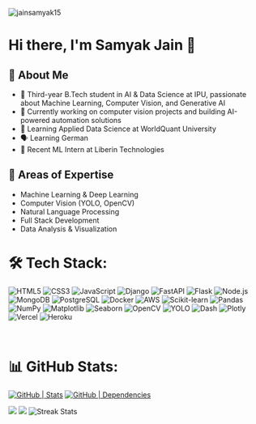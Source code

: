 <p align="left"> <img src="https://komarev.com/ghpvc/?username=jainsamyak15&color=green" alt="jainsamyak15" /> </p>

# Hi there, I'm Samyak Jain 👋

## 💫 About Me
- 🤖 Third-year B.Tech student in AI & Data Science at IPU, passionate about Machine Learning, Computer Vision, and Generative AI
- 🎯 Currently working on computer vision projects and building AI-powered automation solutions
- 🌱 Learning Applied Data Science at WorldQuant University
- 🗣️ Learning German
- 💼 Recent ML Intern at Liberin Technologies

## 🎯 Areas of Expertise
- Machine Learning & Deep Learning
- Computer Vision (YOLO, OpenCV)
- Natural Language Processing
- Full Stack Development
- Data Analysis & Visualization
  
# 🛠 Tech Stack:

![HTML5](https://img.shields.io/badge/HTML5-E34F26?style=for-the-badge&logo=html5&logoColor=white)
![CSS3](https://img.shields.io/badge/CSS3-1572B6?style=for-the-badge&logo=css3&logoColor=white)
![JavaScript](https://img.shields.io/badge/JavaScript-323330?style=for-the-badge&logo=javascript&logoColor=F7DF1E)
![Django](https://img.shields.io/badge/Django-092E20?style=for-the-badge&logo=django&logoColor=white)
![FastAPI](https://img.shields.io/badge/FastAPI-005571?style=for-the-badge&logo=fastapi&logoColor=white)
![Flask](https://img.shields.io/badge/Flask-000000?style=for-the-badge&logo=flask&logoColor=white)
![Node.js](https://img.shields.io/badge/Node.js-43853D?style=for-the-badge&logo=node.js&logoColor=white)
![MongoDB](https://img.shields.io/badge/MongoDB-4EA94B?style=for-the-badge&logo=mongodb&logoColor=white)
![PostgreSQL](https://img.shields.io/badge/PostgreSQL-316192?style=for-the-badge&logo=postgresql&logoColor=white)
![Docker](https://img.shields.io/badge/Docker-2496ED?style=for-the-badge&logo=docker&logoColor=white)
![AWS](https://img.shields.io/badge/AWS-232F3E?style=for-the-badge&logo=amazon-aws&logoColor=white)
![Scikit-learn](https://img.shields.io/badge/scikit--learn-F7931E?style=for-the-badge&logo=scikit-learn&logoColor=white)
![Pandas](https://img.shields.io/badge/pandas-150458?style=for-the-badge&logo=pandas&logoColor=white)
![NumPy](https://img.shields.io/badge/numpy-013243?style=for-the-badge&logo=numpy&logoColor=white)
![Matplotlib](https://img.shields.io/badge/Matplotlib-11557C?style=for-the-badge&logo=matplotlib&logoColor=white)
![Seaborn](https://img.shields.io/badge/Seaborn-3776AB?style=for-the-badge&logoColor=white)
![OpenCV](https://img.shields.io/badge/OpenCV-5C3EE8?style=for-the-badge&logo=opencv&logoColor=white)
![YOLO](https://img.shields.io/badge/YOLO-00FFFF?style=for-the-badge&logo=yolo&logoColor=black)
![Dash](https://img.shields.io/badge/Dash-000000?style=for-the-badge&logo=dash&logoColor=white)
![Plotly](https://img.shields.io/badge/Plotly-3F4F75?style=for-the-badge&logo=plotly&logoColor=white)
![Vercel](https://img.shields.io/badge/Vercel-000000?style=for-the-badge&logo=vercel&logoColor=white)
![Heroku](https://img.shields.io/badge/Heroku-430098?style=for-the-badge&logo=heroku&logoColor=white)



<br>

# 📊 GitHub Stats:

[![ GitHub | Stats](https://stats.quine.sh/jainsamyak15/github?theme=light)](https://quine.sh?utm_source=widgets&utm_campaign=jainsamyak15)
[![ GitHub | Dependencies](https://stats.quine.sh/jainsamyak15/dependencies?theme=light)](https://quine.sh?utm_source=widgets&utm_campaign=jainsamyak15)

![](https://github-readme-stats.vercel.app/api?username=jainsamyak15&theme=shadow_green&hide_border=false&include_all_commits=true&count_private=true)
![](https://github-readme-stats.vercel.app/api/top-langs/?username=jainsamyak15&theme=shadow_green&hide_border=false&include_all_commits=true&count_private=true&layout=compact)
![Streak Stats](https://github-readme-streak-stats.herokuapp.com/?user=jainsamyak15&theme=shadow_green&hide_border=false)


<br>


<!--
**jainsamyak15/jainsamyak15** is a ✨ _special_ ✨ repository because its `README.md` (this file) appears on your GitHub profile.
-->
